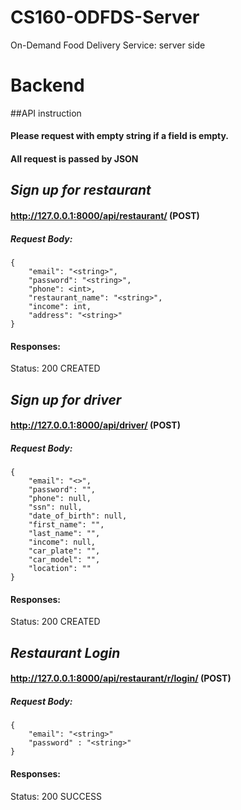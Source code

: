 # CS160-ODFDS-Server
On-Demand Food Delivery Service: server side


# Backend
##API instruction
#### Please request with empty string if a field is empty.

#### All request is passed by JSON

## *Sign up for restaurant*

#### http://127.0.0.1:8000/api/restaurant/ (POST)
##### Request Body:

	{
		"email": "<string>",
		"password": "<string>",
		"phone": <int>,
		"restaurant_name": "<string>",
		"income": int,
		"address": "<string>"
	}

#### Responses:
Status: 200 CREATED

## *Sign up for driver*

#### http://127.0.0.1:8000/api/driver/ (POST)
##### Request Body:

	{
		"email": "<>",
		"password": "",
		"phone": null,
		"ssn": null,
		"date_of_birth": null,
		"first_name": "",
		"last_name": "",
		"income": null,
		"car_plate": "",
		"car_model": "",
		"location": ""
	}

#### Responses:
Status: 200 CREATED

## *Restaurant Login*
#### http://127.0.0.1:8000/api/restaurant/r/login/ (POST)
##### Request Body:
	{
		"email": "<string>"
		"password" : "<string>"
	}
#### Responses:
Status: 200 SUCCESS
